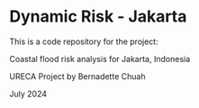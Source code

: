 # Dynamic Risk - Jakarta

This is a code repository for the project:

Coastal flood risk analysis for Jakarta, Indonesia

URECA Project by Bernadette Chuah

July 2024
